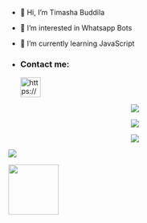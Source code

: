 - 👋 Hi, I’m Timasha Buddila
- 👀 I’m interested in Whatsapp Bots
- 🌱 I’m currently learning JavaScript

- <h3 align="left">Contact me:</h3><p>   <a href="https://wa.me/94715264791" target="blank"><img align="center" src="https://telegra.ph/file/664e97adff61431a45bd5.png" alt="https://wa.me/94715264791" height="40" width="40" /></a>
</p>

 
 <p align="center"> <a href="https://github.com/Timasha01Buddila"><img src="http://github-readme-streak-stats.herokuapp.com?user=Timasha01Buddila&theme=github-dark-blue&hide_border=false&background=DDD9DA00&stroke=ffd100&fire=ffd100&ring=ffd100&currStreakNum=ffd100&currStreakLabel=ffd100&sideLabels=ffd100&dates=ffd100&sideNums=ffd100"></a></p>
 
 <p align="center"> <a href="https://github.com/Timasha01Buddila"><img src="https://github-readme-stats.vercel.app/api?username=TIMASHA01BUDDILA&theme=ffd100&bg_color=DDD9DA00&text_color=ffd100&show_icons=TRUE&icon_color=ffd100" > </a> </p>

<p align="center"> <a href="https://github.com/Timasha01Buddila"><img src="https://github-readme-stats.vercel.app/api/top-langs/?username=SANUWAOFFICIAL&hide=css,html&theme=ffd100&bg_color=DDD9DA00&text_color=ffd100" > </a> </p>

<a href="https://github.com/Timasha01Buddila/Timasha-Md" ><img align="center" src="https://github-readme-stats.vercel.app/api/pin/?username=Timasha01Buddila&repo=Timasha-Md&theme=chartreuse-dark"></a>

<img src="https://c.tenor.com/-169fSymeTgAAAAi/anime-girl.gif" width="100">

<!---
Timasha01Buddila/Timasha01Buddila is a ✨ special ✨ repository because its `README.md` (this file) appears on your GitHub profile.
You can click the Preview link to take a look at your changes.
--->
